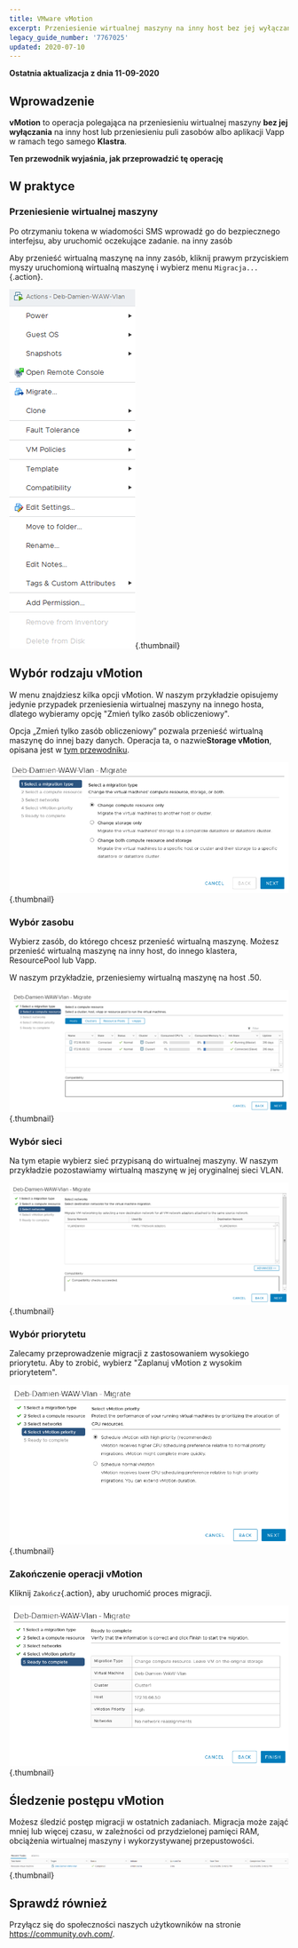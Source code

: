 ```yaml
---
title: VMware vMotion
excerpt: Przeniesienie wirtualnej maszyny na inny host bez jej wyłączania
legacy_guide_number: '7767025'
updated: 2020-07-10
---
```


**Ostatnia aktualizacja z dnia 11-09-2020**

## Wprowadzenie

**vMotion** to operacja polegająca na przeniesieniu wirtualnej maszyny **bez jej wyłączania** na inny host lub przeniesieniu puli zasobów albo aplikacji Vapp w ramach tego samego **Klastra**.

**Ten przewodnik wyjaśnia, jak przeprowadzić tę operację**

## W praktyce

### Przeniesienie wirtualnej maszyny

Po otrzymaniu tokena w wiadomości SMS wprowadź go do bezpiecznego interfejsu, aby uruchomić oczekujące zadanie.
na inny zasób

Aby przenieść wirtualną maszynę na inny zasób, kliknij prawym przyciskiem myszy uruchomioną wirtualną maszynę i wybierz menu `Migracja...`{.action}. 

![przeniesienie wirtualnej maszyny](images/Vmotion1.png){.thumbnail}

## Wybór rodzaju vMotion

W menu znajdziesz kilka opcji vMotion. W naszym przykładzie opisujemy jedynie przypadek przeniesienia wirtualnej maszyny na innego hosta, dlatego wybieramy opcję "Zmień tylko zasób obliczeniowy".

Opcja „Zmień  tylko zasób obliczeniowy” pozwala przenieść wirtualną maszynę do innej bazy danych. Operacja ta, o nazwie**Storage vMotion**, opisana jest w [tym przewodniku](/pages/cloud/private-cloud/vmware_storage_vmotion).

![wybór rodzaju vMotion](images/Vmotion2.png){.thumbnail}

### Wybór zasobu

Wybierz zasób, do którego chcesz przenieść wirtualną maszynę. Możesz przenieść wirtualną maszynę na inny host, do innego klastera, ResourcePool lub Vapp.

W naszym przykładzie, przeniesiemy wirtualną maszynę na host .50.

![wybór zasobu](images/Vmotion3.png){.thumbnail}

### Wybór sieci

Na tym etapie wybierz sieć przypisaną do wirtualnej maszyny. W naszym przykładzie pozostawiamy wirtualną  maszynę w jej oryginalnej sieci VLAN.

![wybór sieci](images/Vmotion4.png){.thumbnail}

### Wybór priorytetu

Zalecamy przeprowadzenie migracji z zastosowaniem wysokiego priorytetu. Aby to zrobić, wybierz "Zaplanuj vMotion z wysokim priorytetem".

![wybór priorytetu](images/Vmotion5.png){.thumbnail}

### Zakończenie operacji vMotion

Kliknij `Zakończ`{.action}, aby uruchomić proces migracji.

![zakończenie operacji vMotion](images/Vmotion6.png){.thumbnail}

## Śledzenie postępu vMotion

Możesz śledzić postęp migracji w ostatnich zadaniach. Migracja może zająć mniej lub więcej czasu, w zależności od przydzielonej pamięci RAM, obciążenia wirtualnej maszyny i wykorzystywanej przepustowości.

![śledzenie postępu vMotion](images/Vmotion7.png){.thumbnail}

## Sprawdź również

Przyłącz się do społeczności naszych użytkowników na stronie <https://community.ovh.com/>.
